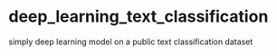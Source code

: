 # deep_learning_text_classification
 simply deep learning model on a public text classification dataset
